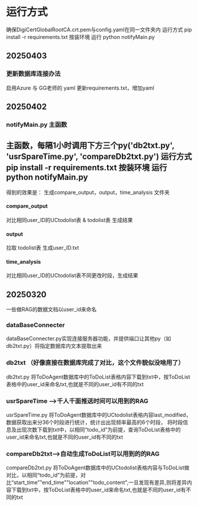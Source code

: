 <!--
 * @Description: 
 * @Author: Manda
 * @Version: 
 * @Date: 2025-03-30 17:01:58
 * @LastEditors: Manda
 * @LastEditTime: 2025-04-03 15:26:26
-->
# 运行方式
确保DigiCertGlobalRootCA.crt.pem与config.yaml在同一文件夹内
运行方式 pip install -r requirements.txt   按装环境
运行 python notifyMain.py

## 20250403
### 更新数据库连接办法
启用Azure 与 GG老师的 yaml
更新requirements.txt，增加yaml

## 20250402
### notifyMain.py 主函数
主函数，每隔1小时调用下方三个py('db2txt.py', 'usrSpareTime.py', 'compareDb2txt.py')
运行方式 pip install -r requirements.txt   按装环境
运行 python notifyMain.py
-----------------------------
得到的效果是：
生成compare_output，output，time_analysis 文件夹
#### compare_output
对比相同user_ID的UCtodolist表 & todolist表 生成结果
#### output
拉取 todolist表 生成user_ID.txt
#### time_analysis
对比相同user_ID的UCtodolist表不同更改时段，生成结果

## 20250320 
一些做RAG的数据文档以user_id来命名

### dataBaseConnecter
dataBaseConnecter.py实现连接服务器功能，并提供端口让其他py（如db2txt.py）将指定数据库内文本提取出来

### db2txt （好像直接在数据库完成了对比，这个文件貌似没啥用了）
db2txt.py 将ToDoAgent数据库中的ToDoList表格内容下载到txt中，按ToDoList表格中的user_id来命名txt,也就是不同的user_id有不同的txt

### usrSpareTime -->千人千面推送时间可以用到的RAG
usrSpareTime.py 将ToDoAgent数据库中的UCtodolist表格内容last_modified，数据获取出来分36个时段进行统计，统计出出现频率最高的6个时段， 将时段信息及出现次数下载到txt中，以相同“todo_id”为前提，查询ToDoList表格中的user_id来命名txt,也就是不同的user_id有不同的txt

### compareDb2txt-->自动生成ToDoList可以用到的的RAG
compareDb2txt.py 将ToDoAgent数据库中的UCtodolist表格内容与ToDoList做对比，以相同“todo_id”为前提，对比“start_time”"end_time""location""todo_content",一旦发现有差异,则将差异内容下载到txt中，按ToDoList表格中的user_id来命名txt,也就是不同的user_id有不同的txt



